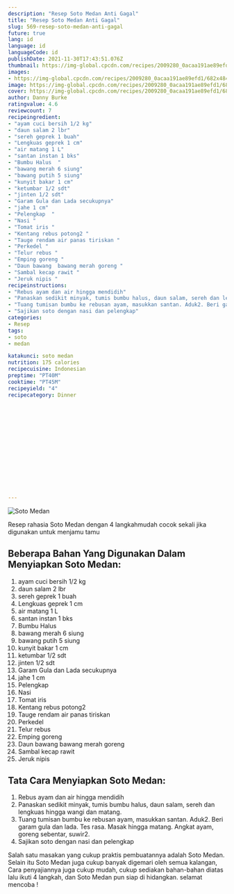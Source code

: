 ```yaml
---
description: "Resep Soto Medan Anti Gagal"
title: "Resep Soto Medan Anti Gagal"
slug: 569-resep-soto-medan-anti-gagal
future: true
lang: id
language: id
languageCode: id
publishDate: 2021-11-30T17:43:51.076Z 
thumbnail: https://img-global.cpcdn.com/recipes/2009280_0acaa191ae89efd1/682x484cq65/soto-medan-foto-resep-utama.png
images:
- https://img-global.cpcdn.com/recipes/2009280_0acaa191ae89efd1/682x484cq65/soto-medan-foto-resep-utama.png
image: https://img-global.cpcdn.com/recipes/2009280_0acaa191ae89efd1/682x484cq65/soto-medan-foto-resep-utama.png
cover: https://img-global.cpcdn.com/recipes/2009280_0acaa191ae89efd1/682x484cq65/soto-medan-foto-resep-utama.png
author: Danny Burke
ratingvalue: 4.6
reviewcount: 7
recipeingredient:
- "ayam cuci bersih 1/2 kg"
- "daun salam 2 lbr"
- "sereh geprek 1 buah"
- "Lengkuas geprek 1 cm"
- "air matang 1 L"
- "santan instan 1 bks"
- "Bumbu Halus  "
- "bawang merah 6 siung"
- "bawang putih 5 siung"
- "kunyit bakar 1 cm"
- "ketumbar 1/2 sdt"
- "jinten 1/2 sdt"
- "Garam Gula dan Lada secukupnya"
- "jahe 1 cm"
- "Pelengkap  "
- "Nasi "
- "Tomat iris "
- "Kentang rebus potong2 "
- "Tauge rendam air panas tiriskan "
- "Perkedel "
- "Telur rebus "
- "Emping goreng "
- "Daun bawang  bawang merah goreng "
- "Sambal kecap rawit "
- "Jeruk nipis "
recipeinstructions:
- "Rebus ayam dan air hingga mendidih"
- "Panaskan sedikit minyak, tumis bumbu halus, daun salam, sereh dan lengkuas hingga wangi dan matang."
- "Tuang tumisan bumbu ke rebusan ayam, masukkan santan. Aduk2. Beri garam gula dan lada. Tes rasa. Masak hingga matang. Angkat ayam, goreng sebentar, suwir2."
- "Sajikan soto dengan nasi dan pelengkap"
categories:
- Resep
tags:
- soto
- medan

katakunci: soto medan 
nutrition: 175 calories
recipecuisine: Indonesian
preptime: "PT40M"
cooktime: "PT45M"
recipeyield: "4"
recipecategory: Dinner


     
    
    
    
    
    
    
    
    
    
    
      
    
---
```



![Soto Medan](https://img-global.cpcdn.com/recipes/2009280_0acaa191ae89efd1/682x484cq65/soto-medan-foto-resep-utama.png)

Resep rahasia Soto Medan    dengan 4 langkahmudah cocok sekali jika digunakan untuk menjamu tamu

<!--inarticleads1-->

## Beberapa Bahan Yang Digunakan Dalam Menyiapkan Soto Medan:

1. ayam cuci bersih 1/2 kg
1. daun salam 2 lbr
1. sereh geprek 1 buah
1. Lengkuas geprek 1 cm
1. air matang 1 L
1. santan instan 1 bks
1. Bumbu Halus  
1. bawang merah 6 siung
1. bawang putih 5 siung
1. kunyit bakar 1 cm
1. ketumbar 1/2 sdt
1. jinten 1/2 sdt
1. Garam Gula dan Lada secukupnya
1. jahe 1 cm
1. Pelengkap  
1. Nasi 
1. Tomat iris 
1. Kentang rebus potong2 
1. Tauge rendam air panas tiriskan 
1. Perkedel 
1. Telur rebus 
1. Emping goreng 
1. Daun bawang  bawang merah goreng 
1. Sambal kecap rawit 
1. Jeruk nipis 



<!--inarticleads2-->

## Tata Cara Menyiapkan Soto Medan:

1. Rebus ayam dan air hingga mendidih
1. Panaskan sedikit minyak, tumis bumbu halus, daun salam, sereh dan lengkuas hingga wangi dan matang.
1. Tuang tumisan bumbu ke rebusan ayam, masukkan santan. Aduk2. Beri garam gula dan lada. Tes rasa. Masak hingga matang. Angkat ayam, goreng sebentar, suwir2.
1. Sajikan soto dengan nasi dan pelengkap




Salah satu masakan yang cukup praktis pembuatannya adalah  Soto Medan. Selain itu  Soto Medan  juga cukup banyak digemari oleh semua kalangan, Cara penyajiannya juga cukup mudah, cukup sediakan bahan-bahan diatas lalu ikuti 4 langkah, dan  Soto Medan  pun siap di hidangkan. selamat mencoba !
